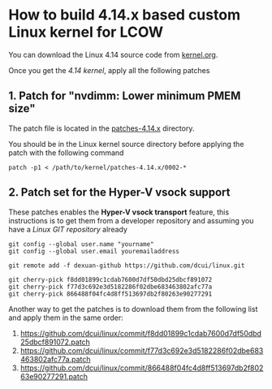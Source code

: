 # How to build 4.14.x based custom Linux kernel for LCOW

You can download the Linux 4.14 source code from [kernel.org](https://cdn.kernel.org/pub/linux/kernel/v4.x/linux-4.14.tar.xz).

Once you get the _4.14 kernel_, apply all the following patches 

## 1. Patch for "nvdimm: Lower minimum PMEM size"

The patch file is located in the [patches-4.14.x](./patches-4.14.x) directory.  

You should be in the Linux kernel source directory before applying the patch with the following command

```
patch -p1 < /path/to/kernel/patches-4.14.x/0002-*
```


## 2. Patch set for the Hyper-V vsock support

These patches enables the **Hyper-V vsock transport** feature,
this instructions is to get them from a developer repository and
assuming you have a _Linux GIT repository_  already

```
git config --global user.name "yourname"
git config --global user.email youremailaddress 
 
git remote add -f dexuan-github https://github.com/dcui/linux.git
 
git cherry-pick f8dd01899c1cdab7600d7df50dbd25dbcf891072
git cherry-pick f77d3c692e3d5182286f02dbe683463802afc77a
git cherry-pick 866488f04fc4d8ff513697db2f80263e90277291

```

Another way to get the patches is to download them from the following list and
apply them in the same order:

1.  https://github.com/dcui/linux/commit/f8dd01899c1cdab7600d7df50dbd25dbcf891072.patch
2.  https://github.com/dcui/linux/commit/f77d3c692e3d5182286f02dbe683463802afc77a.patch
3.  https://github.com/dcui/linux/commit/866488f04fc4d8ff513697db2f80263e90277291.patch

